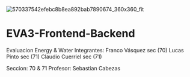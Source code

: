 ![570337542efebc8b8ea892bab7890674_360x360_fit](https://github.com/AndresCiisa/Evaluacion3/assets/167502016/3f55ab6c-adf1-42a6-9b8a-130b7000d92f)

# EVA3-Frontend-Backend
Evaluacion Energy &amp; Water 
Integrantes: 
              Franco Vásquez sec (70)
              Lucas Pinto sec (71)
              Claudio Cuerriel sec (71)

Seccion: 70 & 71 
Profesor: Sebastian Cabezas

